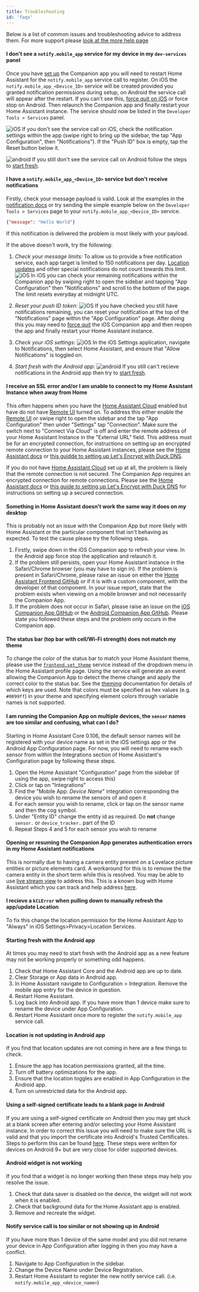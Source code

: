 ```yaml
---
title: Troubleshooting
id: 'faqs'
---
```


Below is a list of common issues and troubleshooting advice to address them. For more support please [look at the more help page](more-help.md)

#### I don't see a `notify.mobile_app` service for my device in my `dev-services` panel
Once you have [set up](/getting_started/index.md) the Companion app you will need to restart Home Assistant for the `notify.mobile_app` service call to register. On iOS the `notify.mobile_app_<Device_ID>` service will be created provided you granted notification permissions during setup, on Android the service call will appear after the restart. If you can't see this, [force quit on iOS](https://support.apple.com/HT201330) or force stop on Android. Then relaunch the Companion app and finally restart your Home Assistant instance. The service should now be listed in the `Developer Tools > Services` panel.

![iOS](/assets/apple.svg) If you don't see the service call on iOS, check the notification settings within the app (swipe right to bring up the sidebar, the tap "App Configuration", then "Notifications"). If the "Push ID" box is empty, tap the Reset button below it.

![android](/assets/android.svg) If you still don't see the service call on Android follow the steps to [start fresh](#starting-fresh-with-the-android-app).

#### I have a `notify.mobile_app_<Device_ID>` service but don't receive notifications
Firstly, check your message payload is valid. Look at the examples in the [notification docs](../notifications/basic.md) or try sending the simple example below on the `Developer Tools > Services` page to your `notify.mobile_app_<Device_ID>` service.
```JSON
{"message": "Hello World"}
```

If this notification is delivered the problem is most likely with your payload.

If the above doesn't work, try the following:

1.  _Check your message limits:_ To allow us to provide a free notification service, each app target is limited to 150 notifications per day. [Location updates](../notifications/location.md) and other special notifications do not count towards this limit. ![iOS](/assets/apple.svg) In iOS you can check your remaining notifications within the Companion app by swiping right to open the sidebar and tapping "App Configuration" then "Notifications" and scroll to the bottom of the page. The limit resets everyday at midnight UTC.

2.  _Reset your push ID token:_ ![iOS](/assets/apple.svg) If you have checked you still have notifications remaining, you can reset your notification at the top of the "Notifications" page within the "App Configuration" page. After doing this you may need to [force quit](https://support.apple.com/HT201330) the iOS Companion app and then reopen the app and finally restart your Home Assistant instance.

3.  _Check your iOS settings:_ ![iOS](/assets/apple.svg) In the iOS Settings application, navigate to Notifications, then select Home Assistant, and ensure that "Allow Notifications" is toggled on.

4. _Start fresh with the Android app:_ ![android](/assets/android.svg) If you still can't recieve notifications in the Android app then try to [start fresh](#starting-fresh-with-the-android-app).

#### I receive an SSL error and/or I am unable to connect to my Home Assistant Instance when away from Home
This often happens when you have the [Home Assistant Cloud](https://www.home-assistant.io/cloud/) enabled but have do not have [Remote UI](https://www.nabucasa.com/config/remote/) turned on. To address this either enable the [Remote UI](https://www.nabucasa.com/config/remote/) or swipe right to open the sidebar and the tap "App Configuration" then under "Settings" tap "Connection". Make sure the switch next to "Connect Via Cloud" is off and enter the remote address of your Home Assistant Instance in the "External URL" field. This address must be for an encrypted connection, for instructions on setting up an encrypted remote connection to your Home Assistant instances, please see the [Home Assistant docs](https://www.home-assistant.io/docs/configuration/remote/) or [this guidde to setting up Let's Encrypt with Duck DNS](https://www.home-assistant.io/docs/ecosystem/certificates/lets_encrypt/).

If you do not have [Home Assistant Cloud](https://www.home-assistant.io/cloud/) set up at all, the problem is likely that the remote connection is not secured. The Companion App requires an encrypted connection for remote connections. Please see the [Home Assistant docs](https://www.home-assistant.io/docs/configuration/remote/) or [this guide to setting up Let's Encrypt with Duck DNS](https://www.home-assistant.io/docs/ecosystem/certificates/lets_encrypt/) for instructions on setting up a secured connection.

#### Something in Home Assistant doesn't work the same way it does on my desktop
This is probably not an issue with the Companion App but more likely with Home Assistant or the particular component that isn't behaving as expected. To test the cause please try the following steps.

1.  Firstly, swipe down in the iOS Companion app to refresh your view. In the Android app force stop the application and relaunch it.
2.  If the problem still persists, open your Home Assistant instance in the Safari/Chrome browser (you may have to sign in). If the problem is present in Safari/Chrome, please raise an issue on either the [Home Assistant Frontend GitHub](https://github.com/home-assistant/home-assistant-polymer/issues) or if it is with a custom component, with the developer of that component. In your issue report, state that the problem exists when viewing on a mobile browser and not necessarily the Companion App.
3.  If the problem does not occur in Safari, please raise an issue on the [iOS Companion App GitHub](https://github.com/home-assistant/home-assistant-iOS/issues) or the [Android Companion App GitHub](https://github.com/home-assistant/home-assistant-android/issues). Please state you followed these steps and the problem only occurs in the Companion app.

#### The status bar (top bar with cell/Wi-Fi strength) does not match my theme
To change the color of the status bar to match your Home Assistant theme, please use the [`frontend.set_theme`](https://www.home-assistant.io/components/frontend/#theme-automation) service instead of the dropdown menu in the Home Assistant profile page. Using the service will generate an event allowing the Companion App to detect the theme change and apply the correct color to the status bar. See the [theming](../integrations/theming.md) documentation for details of which keys are used. Note that colors must be specified as hex values (e.g. `#0099ff`) in your theme and specifying element colors through variable names is not supported.

#### I am running the Companion App on multiple devices, the `sensor` names are too similar and confusing, what can I do?
Starting in Home Assistant Core 0.106, the default sensor names will be registered with your device name as set in the iOS settings app or the Android App Configuration page. For now, you will need to rename each sensor from within the Integrations section of Home Assistant's Configuration page by following these steps.

1.  Open the Home Assistant "Configuration" page from the sidebar (if using the app, swipe right to access this)
2.  Click or tap on "Integrations"
3.  Find the "Mobile App: _Device Name_" integration corresponding the device you wish to rename the sensors of and open it
4.  For each sensor you wish to rename, click or tap on the sensor name and then the cog symbol.
5.  Under "Entity ID" change the entity id as required. Do **not** change `sensor.` or `device_tracker.` part of the ID
6.  Repeat Steps 4 and 5 for each sensor you wish to rename


#### Opening or resuming the Companion App generates authentication errors in my Home Assistant notifications
This is normally due to having a camera entity present on a Lovelace picture entities or picture elements card. A workaround for this is to remove the the camera entity in the short term while this is resolved. You may be able to use [live stream view](https://github.com/home-assistant/home-assistant/issues/23055) to address this. This is a known bug with Home Assistant which you can track and help address [here](https://github.com/home-assistant/home-assistant/issues/23055).

#### I recieve a `kCLError` when pulling down to manually refresh the app/update Location
To fix this change the location permission for the Home Assistant App to "Always" in iOS Settings>Privacy>Location Services.

#### Starting fresh with the Android app
At times you may need to start fresh with the Android app as a new feature may not be working properly or something odd happens.

1.  Check that Home Assistant Core and the Android app are up to date.
2.  Clear Storage or App data in Android app.
3.  In Home Assistant navigate to Configuration > Integration. Remove the mobile app entry for the device in question.
4.  Restart Home Assistant.
5.  Log back into Android app. If you have more than 1 device make sure to rename the device under App Configuration.
6.  Restart Home Assistant once more to register the `notify.mobile_app` service call.

#### Location is not updating in Android app
If you find that location updates are not coming in here are a few things to check.

1.  Ensure the app has location permissions granted, all the time.
2.  Turn off battery optimizations for the app.
3.  Ensure that the location toggles are enabled in App Configuration in the Android app.
4.  Turn on unrestricted data for the Android app.

#### Using a self-signed certificate leads to a blank page in Android
If you are using a self-signed certificate on Android then you may get stuck at a blank screen after entering and/or selecting your Home Assistant instance. In order to correct this issue you will need to make sure the URL is valid and that you import the certificate into Android's Trusted Certificates. Steps to perform this can be found [here](https://support.google.com/nexus/answer/2844832?hl=en). These steps were written for devices on Android 9+ but are very close for older supported devices.


#### Android widget is not working
If you find that a widget is no longer working then these steps may help you resolve the issue.

1.  Check that data saver is disabled on the device, the widget will not work when it is enabled.
2.  Check that background data for the Home Assistant app is enabled.
3.  Remove and recreate the widget.

#### Notify service call is too similar or not showing up in Android
If you have more than 1 device of the same model and you did not rename your device in App Configuration after logging in then you may have a conflict.

1.  Navigate to App Configuration in the sidebar.
2.  Change the Device Name under Device Registration.
3.  Restart Home Assistant to register the new notify service call. (i.e. `notify.mobile_app_<device_name>`)
